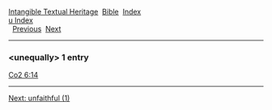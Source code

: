 [Intangible Textual Heritage](../../index)  [Bible](../index) 
[Index](index)   
[u Index](_u_)  
  [Previous](c11921)  [Next](c11923) 

------------------------------------------------------------------------

### &lt;unequally&gt; 1 entry

[Co2 6:14](../kjv/co2006.htm#014)  

------------------------------------------------------------------------

[Next: unfaithful (1)](c11923)
